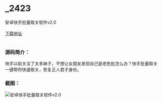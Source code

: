 # _2423
安卓快手批量取关软件v2.0
<br/></br>
[下载地址](https://www.uuid2.com/2423.html "下载地址")
<br/></br>
<h3>源码简介：</h3>
<p>快手以前关注了太多妹子，不想让女朋友发现自己是老色批怎么办？快手批量取关一键帮你快速取关，恢复正人君子身份。<p>
<h3>截图：</h3>
<img src="https://www.uuid2.com/wp-content/uploads/img/202107/00a6a68428.png" alt="安卓快手批量取关软件v2.0">
